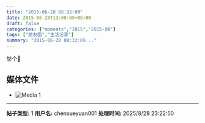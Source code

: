 ```yaml
---
title: "2015-06-28 08:32:09"
date: 2015-06-28T13:00:00+08:00
draft: false
categories: ["moments","2015","2015-06"]
tags: ["朋友圈","生活记录"]
summary: "2015-06-28 08:32:09..."
---
```


举个🌰

## 媒体文件

- ![Media 1](/Moments/photos/2015-06-28/201506280832090.jpg)

---

**帖子类型:** 1
**用户名:** chenxueyuan001
**处理时间:** 2025/8/28 23:22:50